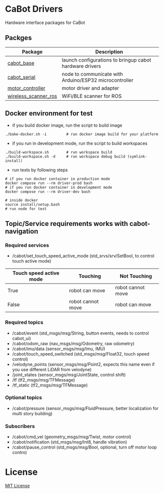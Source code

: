 # CaBot Drivers

Hardware interface packages for CaBot

## Packges

|Package|Description|
|---|---|
|[cabot_base](./cabot_base)|launch configurations to bringup cabot hardware drivers|
|[cabot_serial](./cabot_serial)|node to communicate with Arduino/ESP32 microcontroller|
|[motor_controller](./motor_controller)|motor driver and adapter|
|[wireless_scanner_ros](./wireless_scanner_ros)|WiFi/BLE scanner for ROS|

## Docker environment for test

- if you build docker image, run the script to build image

```
./bake-docker.sh -i         # run docker image build for your platform
```

- if you run in development mode, run the script to build workspaces

```
./build-workspace.sh        # run workspace build
./build-workspace.sh -d     # run workspace debug build (symlink-install)
```

- run tests by following steps

```
# if you run docker container in production mode
docker compose run --rm driver-prod bash
# if you run docker container in development mode
docker compose run --rm driver-dev bash

# inside docker
source install/setup.bash
# run node for test
```

## Topic/Service requirements works with cabot-navigation

### Required services
- /cabot/set_touch_speed_active_mode  (std_srvs/srv/SetBool, to control touch active mode)

Touch speed active mode | Touching | Not Touching
--- | --- | ---
True  |  robot can move | robot cannot move
False | robot cannot move | robot can move


### Required topics
- /cabot/event                 (std_msgs/msg/String, button events, needs to control cabot_ui)
- /cabot/odom_raw              (nav_msgs/msg/Odometry, raw odometry)
- /cabot/imu/data              (sensor_msgs/msg/Imu, IMU)
- /cabot/touch_speed_switched  (std_msgs/msg/Float32, touch speed control)
- /velodyne_points             (sensor_msgs/msg/Point2, expects this name even if you use different LiDAR from velodyne)
- /joint_states                (sensor_msgs/msg/JointState, control shift)
- /tf                          (tf2_msgs/msg/TFMessage)
- /tf_static                   (tf2_msgs/msg/TFMessage)

### Optional topics
- /cabot/pressure              (sensor_msgs/msg/FluidPressure, better localization for multi story building)

### Subscribers

- /cabot/cmd_vel               (geometry_msgs/msg/Twist, motor control)
- /cabot/notification          (std_msgs/msg/Int8, handle vibration)
- /cabot/pause_control         (std_msgs/msg/Bool, optional, turn off motor loop contro)

# License

[MIT License](LICENSE)
